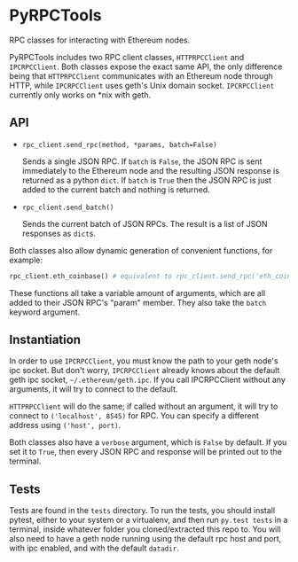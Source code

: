 # PyRPCTools
RPC classes for interacting with Ethereum nodes.

PyRPCTools includes two RPC client classes, `HTTPRPCClient` and `IPCRPCClient`.
Both classes expose the exact same API, the only difference being that `HTTPRPCClient` communicates with an Ethereum node through HTTP, while `IPCRPCClient` uses geth's Unix domain socket. `IPCRPCClient` currently only works on *nix with geth.

## API

* `rpc_client.send_rpc(method, *params, batch=False)`

   Sends a single JSON RPC. If `batch` is `False`, the JSON RPC is sent immediately to the Ethereum node and the resulting JSON response is returned as a python `dict`. If `batch` is `True` then the JSON RPC is just added to the current batch and nothing is returned.

* `rpc_client.send_batch()`

   Sends the current batch of JSON RPCs. The result is a list of JSON responses as `dict`s.

Both classes also allow dynamic generation of convenient functions, for example:
```python
rpc_client.eth_coinbase() # equivalent to rpc_client.send_rpc('eth_coinbase')
```
These functions all take a variable amount of arguments, which are all added to their JSON RPC's "param" member.
They also take the `batch` keyword argument.

## Instantiation

In order to use `IPCRPCClient`, you must know the path to your geth node's ipc socket. But don't worry, `IPCRPCClient` already knows about the default geth ipc socket, `~/.ethereum/geth.ipc`. If you call IPCRPCClient without any arguments, it will try to connect to the default. 

`HTTPRPCClient` will do the same; if called without an argument, it will try to connect to `('localhost', 8545)` for RPC. You can specify a different address using `('host', port)`.

Both classes also have a `verbose` argument, which is `False` by default. If you set it to `True`, then every JSON RPC and response will be printed out to the terminal.

## Tests

Tests are found in the `tests` directory. To run the tests, you should install pytest, either to your system or a virtualenv, and then run `py.test tests` in a terminal, inside whatever folder you cloned/extracted this repo to. You will also need to have a geth node running using the default rpc host and port, with ipc enabled, and with the default `datadir`.
